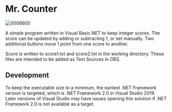 # Mr. Counter

![0006600](https://user-images.githubusercontent.com/8432212/197411692-70b99052-9ece-4064-84b5-0b6860c264d3.png)

A simple program written in Visual Basic.NET to keep integer scores. The score can be updated by adding or subtracting 1, or set manually. Two additional buttons move 1 point from one score to another.

Score is written to score1.txt and score2.txt in the working directory. These files are intended to be added as Text Sources in OBS.

## Development
To keep the executable size to a minimum, the earliest .NET Framework version is targeted, which is .NET Framework 2.0 in Visual Studio 2019. Later versions of Visual Studio may have issues opening this solution if .NET Framework 2.0 is not available as a target.
